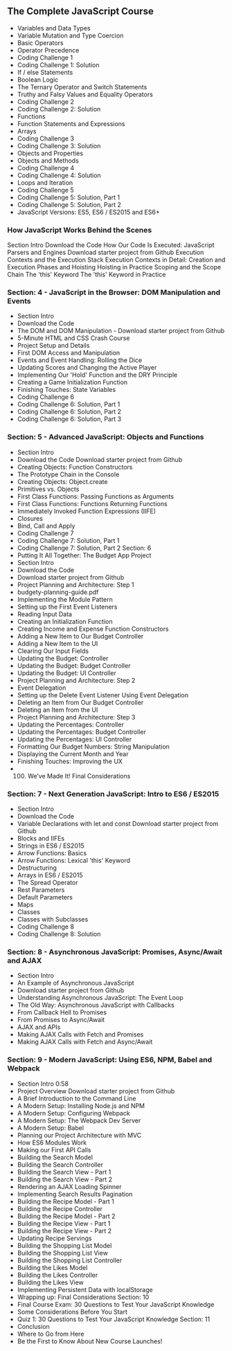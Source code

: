 ## The Complete JavaScript Course

 - Variables and Data Types
 - Variable Mutation and Type Coercion
 - Basic Operators
 - Operator Precedence
 - Coding Challenge 1
 - Coding Challenge 1: Solution
 - If / else Statements
 - Boolean Logic
 - The Ternary Operator and Switch Statements
 - Truthy and Falsy Values and Equality Operators
 - Coding Challenge 2
 - Coding Challenge 2: Solution
 - Functions
 - Function Statements and Expressions
 - Arrays
 - Coding Challenge 3
 - Coding Challenge 3: Solution
 - Objects and Properties
 - Objects and Methods
 - Coding Challenge 4
 - Coding Challenge 4: Solution
 - Loops and Iteration
 - Coding Challenge 5
 - Coding Challenge 5: Solution, Part 1
 - Coding Challenge 5: Solution, Part 2
 - JavaScript Versions: ES5, ES6 / ES2015 and ES6+

### How JavaScript Works Behind the Scenes
Section Intro
Download the Code
How Our Code Is Executed: JavaScript Parsers and Engines
Download starter project from Github
Execution Contexts and the Execution Stack
Execution Contexts in Detail: Creation and Execution Phases and Hoisting
Hoisting in Practice
Scoping and the Scope Chain
The 'this' Keyword
The 'this' Keyword in Practice

### Section: 4 - JavaScript in the Browser: DOM Manipulation and Events
 - Section Intro
 - Download the Code
 - The DOM and DOM Manipulation - Download starter project from Github
 - 5-Minute HTML and CSS Crash Course
 - Project Setup and Details
 - First DOM Access and Manipulation
 - Events and Event Handling: Rolling the Dice
 - Updating Scores and Changing the Active Player
 - Implementing Our 'Hold' Function and the DRY Principle
 - Creating a Game Initialization Function
 - Finishing Touches: State Variables
 - Coding Challenge 6
 - Coding Challenge 6: Solution, Part 1
 - Coding Challenge 6: Solution, Part 2
 - Coding Challenge 6: Solution, Part 3

### Section: 5 - Advanced JavaScript: Objects and Functions
 - Section Intro
 - Download the Code Download starter project from Github
 - Creating Objects: Function Constructors
 - The Prototype Chain in the Console
 - Creating Objects: Object.create
 - Primitives vs. Objects
 - First Class Functions: Passing Functions as Arguments
 - First Class Functions: Functions Returning Functions
 - Immediately Invoked Function Expressions (IIFE)
 - Closures
 - Bind, Call and Apply
 - Coding Challenge 7
 - Coding Challenge 7: Solution, Part 1
 - Coding Challenge 7: Solution, Part 2
Section: 6
 - Putting It All Together: The Budget App Project
 - Section Intro
 - Download the Code
 - Download starter project from Github
 - Project Planning and Architecture: Step 1
 - budgety-planning-guide.pdf
 - Implementing the Module Pattern
 - Setting up the First Event Listeners
 - Reading Input Data
 - Creating an Initialization Function
 - Creating Income and Expense Function Constructors
 - Adding a New Item to Our Budget Controller
 - Adding a New Item to the UI
 - Clearing Our Input Fields
 - Updating the Budget: Controller
 - Updating the Budget: Budget Controller
 - Updating the Budget: UI Controller
 - Project Planning and Architecture: Step 2
 - Event Delegation
 - Setting up the Delete Event Listener Using Event Delegation
 - Deleting an Item from Our Budget Controller
 - Deleting an Item from the UI
 - Project Planning and Architecture: Step 3
 - Updating the Percentages: Controller
 - Updating the Percentages: Budget Controller
 - Updating the Percentages: UI Controller
 - Formatting Our Budget Numbers: String Manipulation
 - Displaying the Current Month and Year
 - Finishing Touches: Improving the UX
 - 100. We’ve Made It! Final Considerations

### Section: 7 - Next Generation JavaScript: Intro to ES6 / ES2015
 - Section Intro
 - Download the Code
 - Variable Declarations with let and const
Download starter project from Github
 - Blocks and IIFEs
 - Strings in ES6 / ES2015
 - Arrow Functions: Basics
 - Arrow Functions: Lexical 'this' Keyword
 - Destructuring
 - Arrays in ES6 / ES2015
 - The Spread Operator
 - Rest Parameters
 - Default Parameters
 - Maps
 - Classes
 - Classes with Subclasses
 - Coding Challenge 8
 - Coding Challenge 8: Solution
### Section: 8 - Asynchronous JavaScript: Promises, Async/Await and AJAX
 - Section Intro
 - An Example of Asynchronous JavaScript
 - Download starter project from Github
 - Understanding Asynchronous JavaScript: The Event Loop
 - The Old Way: Asynchronous JavaScript with Callbacks
 - From Callback Hell to Promises
 - From Promises to Async/Await
 - AJAX and APIs
 - Making AJAX Calls with Fetch and Promises
 - Making AJAX Calls with Fetch and Async/Await

### Section: 9 - Modern JavaScript: Using ES6, NPM, Babel and Webpack
 - Section Intro
0:58
 - Project Overview
Download starter project from Github
 - A Brief Introduction to the Command Line
 - A Modern Setup: Installing Node.js and NPM
 - A Modern Setup: Configuring Webpack
 - A Modern Setup: The Webpack Dev Server
 - A Modern Setup: Babel
 - Planning our Project Architecture with MVC
 - How ES6 Modules Work
 - Making our First API Calls
 - Building the Search Model
 - Building the Search Controller
 - Building the Search View - Part 1
 - Building the Search View - Part 2
 - Rendering an AJAX Loading Spinner
 - Implementing Search Results Pagination
 - Building the Recipe Model - Part 1
 - Building the Recipe Controller
 - Building the Recipe Model - Part 2
 - Building the Recipe View - Part 1
 - Building the Recipe View - Part 2
 - Updating Recipe Servings
 - Building the Shopping List Model
 - Building the Shopping List View
 - Building the Shopping List Controller
 - Building the Likes Model
 - Building the Likes Controller
 - Building the Likes View
 - Implementing Persistent Data with localStorage
 - Wrapping up: Final Considerations
Section: 10
 - Final Course Exam: 30 Questions to Test Your JavaScript Knowledge
 - Some Considerations Before You Start
 - Quiz 1: 30 Questions to Test Your JavaScript Knowledge
Section: 11
- Conclusion
- Where to Go from Here
- Be the First to Know About New Course Launches!